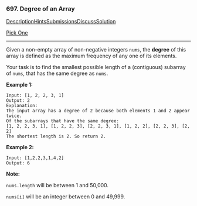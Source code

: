 ### 697. Degree of an Array

[Description](https://leetcode.com/problems/degree-of-an-array/description/)[Hints](https://leetcode.com/problems/degree-of-an-array/hints/)[Submissions](https://leetcode.com/problems/degree-of-an-array/submissions/)[Discuss](https://leetcode.com/problems/degree-of-an-array/discuss/)[Solution](https://leetcode.com/problems/degree-of-an-array/solution/)

[Pick One](https://leetcode.com/problems/random-one-question/)

------

Given a non-empty array of non-negative integers `nums`, the **degree** of this array is defined as the maximum frequency of any one of its elements.

Your task is to find the smallest possible length of a (contiguous) subarray of `nums`, that has the same degree as `nums`.

**Example 1:**

```
Input: [1, 2, 2, 3, 1]
Output: 2
Explanation: 
The input array has a degree of 2 because both elements 1 and 2 appear twice.
Of the subarrays that have the same degree:
[1, 2, 2, 3, 1], [1, 2, 2, 3], [2, 2, 3, 1], [1, 2, 2], [2, 2, 3], [2, 2]
The shortest length is 2. So return 2.
```

**Example 2:**

```
Input: [1,2,2,3,1,4,2]
Output: 6
```

**Note:**

`nums.length` will be between 1 and 50,000.

`nums[i]` will be an integer between 0 and 49,999.